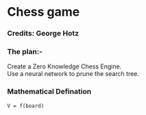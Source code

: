 # Chess game
### Credits: George Hotz
### The plan:-

Create a Zero Knowledge Chess Engine.  
Use a neural network to prune the search tree.  

### Mathematical Defination
```
V = f(board)
```